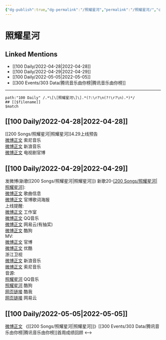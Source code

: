 ```yaml
---
{"dg-publish":true,"dg-permalink":"/照耀星河","permalink":"/照耀星河/","created":"2022-12-04T16:11:59.000+08:00","updated":"2023-04-10T15:50:07.293+08:00"}
---
```


# 照耀星河

## Linked Mentions
- [[100 Daily/2022-04-28\|2022-04-28]]
- [[100 Daily/2022-04-29\|2022-04-29]]
- [[100 Daily/2022-05-05\|2022-05-05]]
- [[300 Events/303 Data/腾讯音乐由你榜\|腾讯音乐由你榜]]


---

```expander
path:"100 Daily" /.*\[\[照耀星河\]\].*(?:\r?\n(?!\r?\n).*)*/
## [[$filename]]
$match
```
## [[100 Daily/2022-04-28\|2022-04-28]]
[[200 Songs/照耀星河\|照耀星河]]4.29上线预告  
[微博正文](https://m.weibo.cn/1647250812/4763198178198124) 索尼音乐  
[微博正文](https://m.weibo.cn/1266269835/4763290163218789) 新浪音乐  
[微博正文](https://m.weibo.cn/6861429311/4763298446182054) 电视剧官博
## [[100 Daily/2022-04-29\|2022-04-29]]
[](https://m.weibo.cn/1736988591/4763538059169912) 发微博(新歌[[200 Songs/照耀星河\|照耀星河]])
新歌20-[[200 Songs/照耀星河\|照耀星河]](电视剧主题曲):  
[微博正文](https://m.weibo.cn/6466290670/4763382496363706) 歌曲信息  
[微博正文](https://m.weibo.cn/6861429311/4763534191493756) 官博歌词海报  
上线提醒:  
[微博正文](https://m.weibo.cn/7478855230/4763380197624783) 工作室  
[微博正文](https://m.weibo.cn/2169129705/4763379615662282) QQ音乐  
[微博正文](https://m.weibo.cn/1721030997/4763379380258614) 网易云(有抽奖)  
[微博正文](https://m.weibo.cn/1665103091/4763381585677963) 酷狗  
MV:  
[微博正文](https://m.weibo.cn/6861429311/4763530945891573) 官博  
[微博正文](https://m.weibo.cn/1642904381/4763530362619631) 优酷  
[](https://m.weibo.cn/1288369910/4763534745145024) 浙江卫视  
[微博正文](https://m.weibo.cn/1266269835/4763531930768123) 新浪音乐  
[微博正文](https://m.weibo.cn/1647250812/4763532875269404) 索尼音乐  
音源:  
[照耀星河](https://weibo.cn/sinaurl?u=https%3A%2F%2Fi.y.qq.com%2Fv8%2Fplaysong.html%3Fsongid%3D353730842%26source%3Dyqq%26ADTAG%3Dhz_wb_sf%26channelId%3D10081987) QQ音乐  
[照耀星河](https://weibo.cn/sinaurl?u=https%3A%2F%2Ft4.kugou.com%2Fsong.html%3Fid%3D2BlCg07zyV3) 酷狗  
[网页链接](https://weibo.cn/sinaurl?u=http%3A%2F%2Fm.kuwo.cn%2Fnewh5app%2Fplay_detail%2F218227232) 酷我  
[网页链接](https://weibo.cn/sinaurl?u=https%3A%2F%2Fmusic.163.com%2F%23%2Fsong%3Fid%3D1941639306) 网易云
## [[100 Daily/2022-05-05\|2022-05-05]]
[微博正文](https://m.weibo.cn/6733257358/4765848142614446) 《[[200 Songs/照耀星河\|照耀星河]]》[[300 Events/303 Data/腾讯音乐由你榜\|腾讯音乐由你榜]]首周成绩回顾
<-->